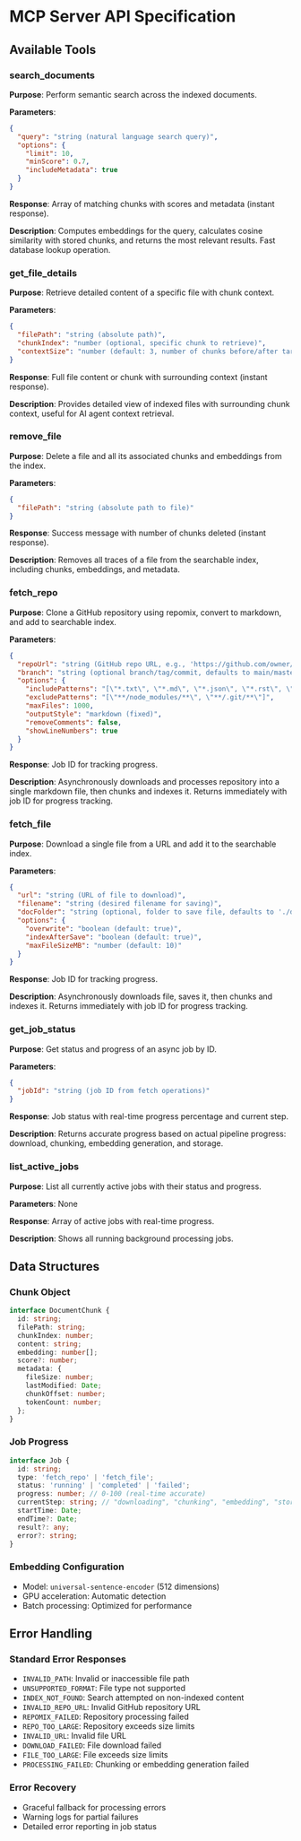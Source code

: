 # MCP Server API Specification

## Available Tools

### search_documents
**Purpose**: Perform semantic search across the indexed documents.

**Parameters**:
```json
{
  "query": "string (natural language search query)",
  "options": {
    "limit": 10,
    "minScore": 0.7,
    "includeMetadata": true
  }
}
```

**Response**: Array of matching chunks with scores and metadata (instant response).

**Description**: Computes embeddings for the query, calculates cosine similarity with stored chunks, and returns the most relevant results. Fast database lookup operation.

### get_file_details
**Purpose**: Retrieve detailed content of a specific file with chunk context.

**Parameters**:
```json
{
  "filePath": "string (absolute path)",
  "chunkIndex": "number (optional, specific chunk to retrieve)",
  "contextSize": "number (default: 3, number of chunks before/after target)"
}
```

**Response**: Full file content or chunk with surrounding context (instant response).

**Description**: Provides detailed view of indexed files with surrounding chunk context, useful for AI agent context retrieval.

### remove_file
**Purpose**: Delete a file and all its associated chunks and embeddings from the index.

**Parameters**:
```json
{
  "filePath": "string (absolute path to file)"
}
```

**Response**: Success message with number of chunks deleted (instant response).

**Description**: Removes all traces of a file from the searchable index, including chunks, embeddings, and metadata.

### fetch_repo
**Purpose**: Clone a GitHub repository using repomix, convert to markdown, and add to searchable index.

**Parameters**:
```json
{
  "repoUrl": "string (GitHub repo URL, e.g., 'https://github.com/owner/repo')",
  "branch": "string (optional branch/tag/commit, defaults to main/master)",
  "options": {
    "includePatterns": "[\"*.txt\", \"*.md\", \"*.json\", \"*.rst\", \"*.yaml\", \"*.yml\"]",
    "excludePatterns": "[\"**/node_modules/**\", \"**/.git/**\"]",
    "maxFiles": 1000,
    "outputStyle": "markdown (fixed)",
    "removeComments": false,
    "showLineNumbers": true
  }
}
```

**Response**: Job ID for tracking progress.

**Description**: Asynchronously downloads and processes repository into a single markdown file, then chunks and indexes it. Returns immediately with job ID for progress tracking.

### fetch_file
**Purpose**: Download a single file from a URL and add it to the searchable index.

**Parameters**:
```json
{
  "url": "string (URL of file to download)",
  "filename": "string (desired filename for saving)",
  "docFolder": "string (optional, folder to save file, defaults to './docs/fetched')",
  "options": {
    "overwrite": "boolean (default: true)",
    "indexAfterSave": "boolean (default: true)",
    "maxFileSizeMB": "number (default: 10)"
  }
}
```

**Response**: Job ID for tracking progress.

**Description**: Asynchronously downloads file, saves it, then chunks and indexes it. Returns immediately with job ID for progress tracking.

### get_job_status
**Purpose**: Get status and progress of an async job by ID.

**Parameters**:
```json
{
  "jobId": "string (job ID from fetch operations)"
}
```

**Response**: Job status with real-time progress percentage and current step.

**Description**: Returns accurate progress based on actual pipeline progress: download, chunking, embedding generation, and storage.

### list_active_jobs
**Purpose**: List all currently active jobs with their status and progress.

**Parameters**: None

**Response**: Array of active jobs with real-time progress.

**Description**: Shows all running background processing jobs.

## Data Structures

### Chunk Object
```typescript
interface DocumentChunk {
  id: string;
  filePath: string;
  chunkIndex: number;
  content: string;
  embedding: number[];
  score?: number;
  metadata: {
    fileSize: number;
    lastModified: Date;
    chunkOffset: number;
    tokenCount: number;
  };
}
```

### Job Progress
```typescript
interface Job {
  id: string;
  type: 'fetch_repo' | 'fetch_file';
  status: 'running' | 'completed' | 'failed';
  progress: number; // 0-100 (real-time accurate)
  currentStep: string; // "downloading", "chunking", "embedding", "storing"
  startTime: Date;
  endTime?: Date;
  result?: any;
  error?: string;
}
```

### Embedding Configuration
- Model: `universal-sentence-encoder` (512 dimensions)
- GPU acceleration: Automatic detection
- Batch processing: Optimized for performance

## Error Handling

### Standard Error Responses
- `INVALID_PATH`: Invalid or inaccessible file path
- `UNSUPPORTED_FORMAT`: File type not supported
- `INDEX_NOT_FOUND`: Search attempted on non-indexed content
- `INVALID_REPO_URL`: Invalid GitHub repository URL
- `REPOMIX_FAILED`: Repository processing failed
- `REPO_TOO_LARGE`: Repository exceeds size limits
- `INVALID_URL`: Invalid file URL
- `DOWNLOAD_FAILED`: File download failed
- `FILE_TOO_LARGE`: File exceeds size limits
- `PROCESSING_FAILED`: Chunking or embedding generation failed

### Error Recovery
- Graceful fallback for processing errors
- Warning logs for partial failures
- Detailed error reporting in job status
